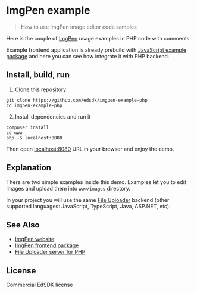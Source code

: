 # ImgPen example

> How to use ImgPen image editor code samples

Here is the couple of [ImgPen](https://imgpen.com) usage examples in PHP code with comments.

Example frontend application is already prebuild with [JavaScript example package](https://www.npmjs.com/package/@edsdk/imgpen-example) and here you can see how integrate it with PHP backend.


## Install, build, run

1. Clone this repository:

```text
git clone https://github.com/edsdk/imgpen-example-php
cd imgpen-example-php
```

2. Install dependencies and run it

```text
composer install
cd www
php -S localhost:8080
```

Then open [localhost:8080](http://localhost:8080) URL in your browser and enjoy the demo.


## Explanation

There are two simple examples inside this demo. Examples let you to edit images and upload them into `www/images` directory.

In your project you will use the same [File Uploader](https://packagist.org/packages/edsdk/file-uploader-server-php) backend (other supported languages: JavaScript, TypeScript, Java, ASP.NET, etc).


## See Also

- [ImgPen website](https://imgpen.com)
- [ImgPen frontend package](https://npmjs.com/package/@edsdk/imgpen)
- [File Uploader server for PHP](https://packagist.org/packages/edsdk/file-uploader-server-php)

## License

Commercial EdSDK license